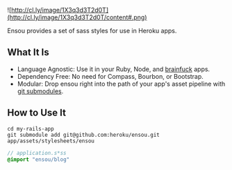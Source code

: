 ![http://cl.ly/image/1X3q3d3T2d0T](http://cl.ly/image/1X3q3d3T2d0T/content#.png)

Ensou provides a set of sass styles for use in Heroku apps.

## What It Is

- Language Agnostic: Use it in your Ruby, Node, and [brainfuck](http://esolangs.org/wiki/brainfuck) apps.
- Dependency Free: No need for Compass, Bourbon, or Bootstrap.
- Modular: Drop ensou right into the path of your app's asset pipeline with [git submodules](https://devcenter.heroku.com/articles/git-submodules).

## How to Use It

```
cd my-rails-app
git submodule add git@github.com:heroku/ensou.git app/assets/stylesheets/ensou
```

```sass
// application.s*ss
@import "ensou/blog"
```